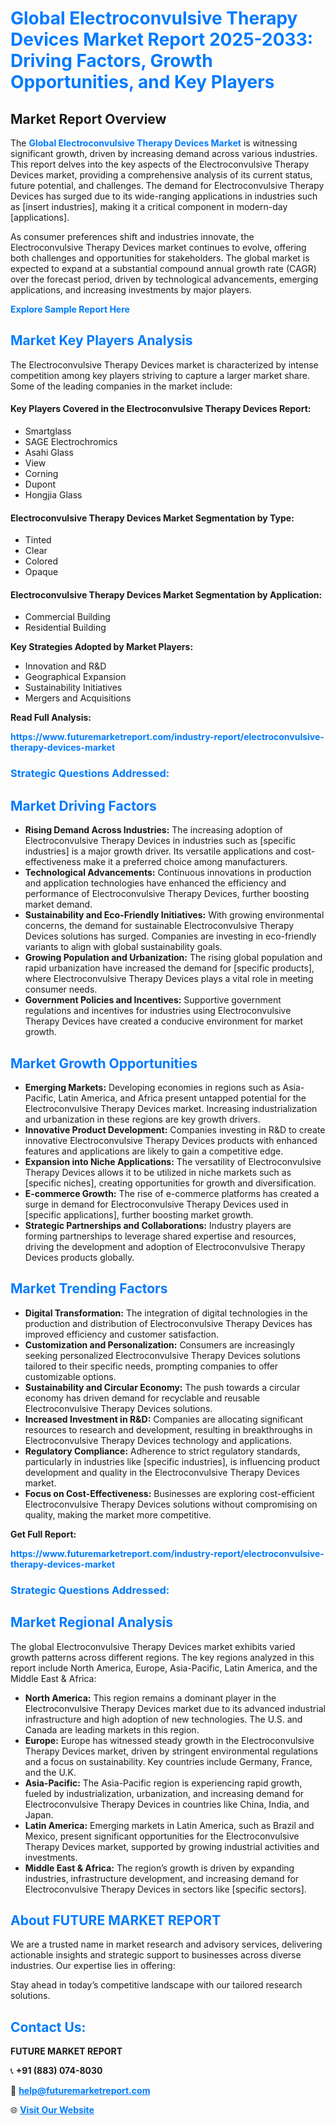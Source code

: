 <h1 style="color: #007BFF;">Global Electroconvulsive Therapy Devices Market Report 2025-2033: Driving Factors, Growth Opportunities, and Key Players</h1>

<section id="overview">
<h2>Market Report Overview</h2>
<p>The <a href="https://www.futuremarketreport.com/industry-report/electroconvulsive-therapy-devices-market" style="color: #007BFF; text-decoration: none;"><strong>Global Electroconvulsive Therapy Devices Market</strong></a> is witnessing significant growth, driven by increasing demand across various industries. This report delves into the key aspects of the Electroconvulsive Therapy Devices market, providing a comprehensive analysis of its current status, future potential, and challenges. The demand for Electroconvulsive Therapy Devices has surged due to its wide-ranging applications in industries such as [insert industries], making it a critical component in modern-day [applications].</p>
<p>As consumer preferences shift and industries innovate, the Electroconvulsive Therapy Devices market continues to evolve, offering both challenges and opportunities for stakeholders. The global market is expected to expand at a substantial compound annual growth rate (CAGR) over the forecast period, driven by technological advancements, emerging applications, and increasing investments by major players.</p>
</section>

<section id="overview">
<p><a href="https://www.futuremarketreport.com/request-sample/reportId=34527" style="color: #007BFF; text-decoration: none;"><strong>Explore Sample Report Here</strong></a></p>
</section>

<section id="key-players">
<h2 style="color: #007BFF;">Market Key Players Analysis</h2>
<p>The Electroconvulsive Therapy Devices market is characterized by intense competition among key players striving to capture a larger market share. Some of the leading companies in the market include:</p>
<h4>Key Players Covered in the Electroconvulsive Therapy Devices Report:</h4>
<ul><li>Smartglass</li><li>SAGE Electrochromics</li><li>Asahi Glass</li><li>View</li><li>Corning</li><li>Dupont</li><li>Hongjia Glass</li></ul>
<h4>Electroconvulsive Therapy Devices Market Segmentation by Type:</h4>
<ul><li>Tinted</li><li>Clear</li><li>Colored</li><li>Opaque</li></ul>

<h4>Electroconvulsive Therapy Devices Market Segmentation by Application:</h4>
<ul><li>Commercial Building</li><li>Residential Building</li></ul>
<p><strong>Key Strategies Adopted by Market Players:</strong></p>
<ul>
<li>Innovation and R&D</li>
<li>Geographical Expansion</li>
<li>Sustainability Initiatives</li>
<li>Mergers and Acquisitions</li>
</ul>
</section>

<section>
<p><strong>Read Full Analysis: </strong></p><a href="https://www.futuremarketreport.com/industry-report/electroconvulsive-therapy-devices-market" style="color: #007BFF; text-decoration: none;"><strong>https://www.futuremarketreport.com/industry-report/electroconvulsive-therapy-devices-market</strong></a>
<h3 style="color: #007BFF;">Strategic Questions Addressed:</h3>
</section>

<section id="driving-factors">
<h2 style="color: #007BFF;">Market Driving Factors</h2>
<ul>
<li><strong>Rising Demand Across Industries:</strong> The increasing adoption of Electroconvulsive Therapy Devices in industries such as [specific industries] is a major growth driver. Its versatile applications and cost-effectiveness make it a preferred choice among manufacturers.</li>
<li><strong>Technological Advancements:</strong> Continuous innovations in production and application technologies have enhanced the efficiency and performance of Electroconvulsive Therapy Devices, further boosting market demand.</li>
<li><strong>Sustainability and Eco-Friendly Initiatives:</strong> With growing environmental concerns, the demand for sustainable Electroconvulsive Therapy Devices solutions has surged. Companies are investing in eco-friendly variants to align with global sustainability goals.</li>
<li><strong>Growing Population and Urbanization:</strong> The rising global population and rapid urbanization have increased the demand for [specific products], where Electroconvulsive Therapy Devices plays a vital role in meeting consumer needs.</li>
<li><strong>Government Policies and Incentives:</strong> Supportive government regulations and incentives for industries using Electroconvulsive Therapy Devices have created a conducive environment for market growth.</li>
</ul>
</section>

<section id="growth-opportunities">
<h2 style="color: #007BFF;">Market Growth Opportunities</h2>
<ul>
<li><strong>Emerging Markets:</strong> Developing economies in regions such as Asia-Pacific, Latin America, and Africa present untapped potential for the Electroconvulsive Therapy Devices market. Increasing industrialization and urbanization in these regions are key growth drivers.</li>
<li><strong>Innovative Product Development:</strong> Companies investing in R&D to create innovative Electroconvulsive Therapy Devices products with enhanced features and applications are likely to gain a competitive edge.</li>
<li><strong>Expansion into Niche Applications:</strong> The versatility of Electroconvulsive Therapy Devices allows it to be utilized in niche markets such as [specific niches], creating opportunities for growth and diversification.</li>
<li><strong>E-commerce Growth:</strong> The rise of e-commerce platforms has created a surge in demand for Electroconvulsive Therapy Devices used in [specific applications], further boosting market growth.</li>
<li><strong>Strategic Partnerships and Collaborations:</strong> Industry players are forming partnerships to leverage shared expertise and resources, driving the development and adoption of Electroconvulsive Therapy Devices products globally.</li>
</ul>
</section>

<section id="trending-factors">
<h2 style="color: #007BFF;">Market Trending Factors</h2>
<ul>
<li><strong>Digital Transformation:</strong> The integration of digital technologies in the production and distribution of Electroconvulsive Therapy Devices has improved efficiency and customer satisfaction.</li>
<li><strong>Customization and Personalization:</strong> Consumers are increasingly seeking personalized Electroconvulsive Therapy Devices solutions tailored to their specific needs, prompting companies to offer customizable options.</li>
<li><strong>Sustainability and Circular Economy:</strong> The push towards a circular economy has driven demand for recyclable and reusable Electroconvulsive Therapy Devices solutions.</li>
<li><strong>Increased Investment in R&D:</strong> Companies are allocating significant resources to research and development, resulting in breakthroughs in Electroconvulsive Therapy Devices technology and applications.</li>
<li><strong>Regulatory Compliance:</strong> Adherence to strict regulatory standards, particularly in industries like [specific industries], is influencing product development and quality in the Electroconvulsive Therapy Devices market.</li>
<li><strong>Focus on Cost-Effectiveness:</strong> Businesses are exploring cost-efficient Electroconvulsive Therapy Devices solutions without compromising on quality, making the market more competitive.</li>
</ul>
</section>

<section>
<p><strong>Get Full Report: </strong></p><a href="https://www.futuremarketreport.com/industry-report/electroconvulsive-therapy-devices-market" style="color: #007BFF; text-decoration: none;"><strong>https://www.futuremarketreport.com/industry-report/electroconvulsive-therapy-devices-market</strong></a>
<h3 style="color: #007BFF;">Strategic Questions Addressed:</h3>
</section>


<section id="regional-analysis">
<h2 style="color: #007BFF;">Market Regional Analysis</h2>
<p>The global Electroconvulsive Therapy Devices market exhibits varied growth patterns across different regions. The key regions analyzed in this report include North America, Europe, Asia-Pacific, Latin America, and the Middle East & Africa:</p>
<ul>
<li><strong>North America:</strong> This region remains a dominant player in the Electroconvulsive Therapy Devices market due to its advanced industrial infrastructure and high adoption of new technologies. The U.S. and Canada are leading markets in this region.</li>
<li><strong>Europe:</strong> Europe has witnessed steady growth in the Electroconvulsive Therapy Devices market, driven by stringent environmental regulations and a focus on sustainability. Key countries include Germany, France, and the U.K.</li>
<li><strong>Asia-Pacific:</strong> The Asia-Pacific region is experiencing rapid growth, fueled by industrialization, urbanization, and increasing demand for Electroconvulsive Therapy Devices in countries like China, India, and Japan.</li>
<li><strong>Latin America:</strong> Emerging markets in Latin America, such as Brazil and Mexico, present significant opportunities for the Electroconvulsive Therapy Devices market, supported by growing industrial activities and investments.</li>
<li><strong>Middle East & Africa:</strong> The region’s growth is driven by expanding industries, infrastructure development, and increasing demand for Electroconvulsive Therapy Devices in sectors like [specific sectors].</li>
</ul>
</section>

<footer>
<h2 style="color: #007BFF;">About FUTURE MARKET REPORT</h2>
<p>We are a trusted name in market research and advisory services, delivering actionable insights and strategic support to businesses across diverse industries. Our expertise lies in offering:</p>

<p>Stay ahead in today’s competitive landscape with our tailored research solutions.</p>

<h2 style="color: #007BFF;">Contact Us:</h2>
<p><strong>FUTURE MARKET REPORT</strong></p>
<p>📞 <strong>+91 (883) 074-8030</strong></p>
<p>📧 <strong><a href="mailto:help@futuremarketreport.com" style="color: #007BFF;">help@futuremarketreport.com</a></strong></p>
<p>🌐 <strong><a href="https://www.futuremarketreport.com/" style="color: #007BFF;">Visit Our Website</a></strong></p>
</footer>